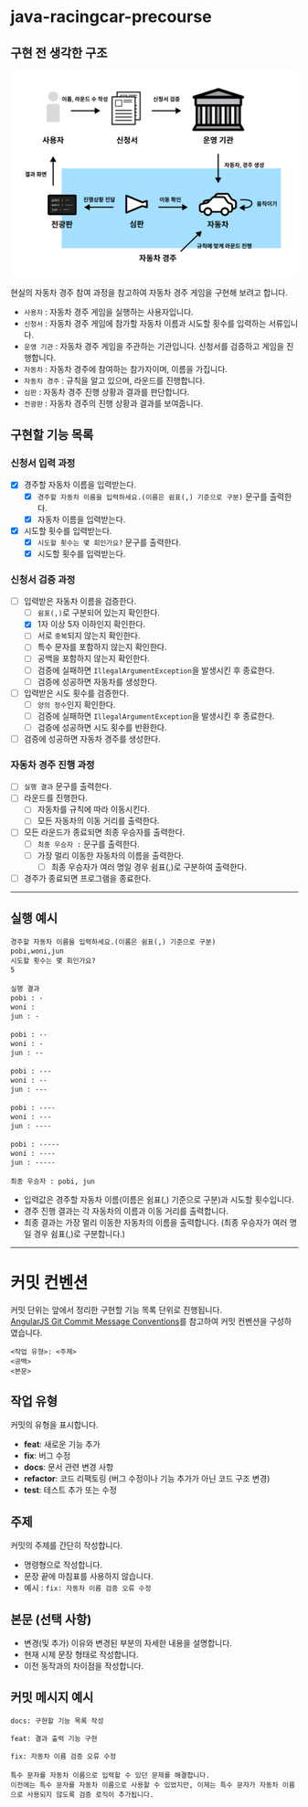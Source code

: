 # java-racingcar-precourse

## 구현 전 생각한 구조

![architecture.png](architecture.png)

현실의 자동차 경주 참여 과정을 참고하여 자동차 경주 게임을 구현해 보려고 합니다.

- `사용자` : 자동차 경주 게임을 실행하는 사용자입니다.
- `신청서` : 자동차 경주 게임에 참가할 자동차 이름과 시도할 횟수를 입력하는 서류입니다.
- `운영 기관` : 자동차 경주 게임을 주관하는 기관입니다. 신청서를 검증하고 게임을 진행합니다.
- `자동차` : 자동차 경주에 참여하는 참가자이며, 이름을 가집니다.
- `자동차 경주` : 규칙을 알고 있으며, 라운드를 진행합니다.
- `심판` : 자동차 경주 진행 상황과 결과를 판단합니다.
- `전광판` : 자동차 경주의 진행 상황과 결과를 보여줍니다.

## 구현할 기능 목록

### 신청서 입력 과정

- [X] 경주할 자동차 이름을 입력받는다.
  - [X] `경주할 자동차 이름을 입력하세요.(이름은 쉼표(,) 기준으로 구분)` 문구를 출력한다.
  - [X] 자동차 이름을 입력받는다.

- [X] 시도할 횟수를 입력받는다.
  - [X] `시도할 횟수는 몇 회인가요?` 문구를 출력한다.
  - [X] 시도할 횟수를 입력받는다.

### 신청서 검증 과정

- [ ] 입력받은 자동차 이름을 검증한다.
  - [ ] `쉼표(,)`로 구분되어 있는지 확인한다.
  - [X] 1자 이상 5자 이하인지 확인한다.
  - [ ] 서로 `중복`되지 않는지 확인한다.
  - [ ] 특수 문자를 포함하지 않는지 확인한다.
  - [ ] 공백을 포함하지 않는지 확인한다.
  - [ ] 검증에 실패하면 `IllegalArgumentException`을 발생시킨 후 종료한다.
  - [ ] 검증에 성공하면 자동차를 생성한다.
- [ ] 입력받은 시도 횟수를 검증한다.
  - [ ] `양의 정수`인지 확인한다.
  - [ ] 검증에 실패하면 `IllegalArgumentException`을 발생시킨 후 종료한다.
  - [ ] 검증에 성공하면 시도 횟수를 반환한다.
- [ ] 검증에 성공하면 자동차 경주를 생성한다.

### 자동차 경주 진행 과정

- [ ] `실행 결과` 문구를 출력한다.
- [ ] 라운드를 진행한다.
  - [ ] 자동차를 규칙에 따라 이동시킨다.
  - [ ] 모든 자동차의 이동 거리를 출력한다.
- [ ] 모든 라운드가 종료되면 최종 우승자를 출력한다.
  - [ ] `최종 우승자 :` 문구를 출력한다.
  - [ ] 가장 멀리 이동한 자동차의 이름을 출력한다.
    - [ ] 최종 우승자가 여러 명일 경우 쉼표(,)로 구분하여 출력한다.
- [ ] 경주가 종료되면 프로그램을 종료한다.

---

## 실행 예시

```text
경주할 자동차 이름을 입력하세요.(이름은 쉼표(,) 기준으로 구분)
pobi,woni,jun
시도할 횟수는 몇 회인가요?
5

실행 결과
pobi : -
woni : 
jun : -

pobi : --
woni : -
jun : --

pobi : ---
woni : --
jun : ---

pobi : ----
woni : ---
jun : ----

pobi : -----
woni : ----
jun : -----

최종 우승자 : pobi, jun
```

- 입력값은 경주할 자동차 이름(이름은 쉼표(,) 기준으로 구분)과 시도할 횟수입니다.
- 경주 진행 결과는 각 자동차의 이름과 이동 거리를 출력합니다.
- 최종 결과는 가장 멀리 이동한 자동차의 이름을 출력합니다. (최종 우승자가 여러 명일 경우 쉼표(,)로 구분합니다.)

---

# 커밋 컨벤션

커밋 단위는 앞에서 정리한 구현할 기능 목록 단위로 진행됩니다.  
[AngularJS Git Commit Message Conventions](https://gist.github.com/stephenparish/9941e89d80e2bc58a153)를 참고하여 커밋 컨벤션을
구성하였습니다.

```text
<작업 유형>: <주제>
<공백>
<본문>
```

## 작업 유형

커밋의 유형을 표시합니다.

- **feat**: 새로운 기능 추가
- **fix**: 버그 수정
- **docs**: 문서 관련 변경 사항
- **refactor**: 코드 리팩토링 (버그 수정이나 기능 추가가 아닌 코드 구조 변경)
- **test**: 테스트 추가 또는 수정

## 주제

커밋의 주제를 간단히 작성합니다.

- 명령형으로 작성합니다.
- 문장 끝에 마침표를 사용하지 않습니다.
- 예시 : `fix: 자동차 이름 검증 오류 수정`

## 본문 (선택 사항)

- 변경(및 추가) 이유와 변경된 부분의 자세한 내용을 설명합니다.
- 현재 시제 문장 형태로 작성합니다.
- 이전 동작과의 차이점을 작성합니다.

## 커밋 메시지 예시

```text
docs: 구현할 기능 목록 작성
```

```text
feat: 결과 출력 기능 구현
```

```text
fix: 자동차 이름 검증 오류 수정

특수 문자를 자동차 이름으로 입력할 수 있던 문제를 해결합니다.
이전에는 특수 문자를 자동차 이름으로 사용할 수 있었지만, 이제는 특수 문자가 자동차 이름으로 사용되지 않도록 검증 로직이 추가됩니다.
```
